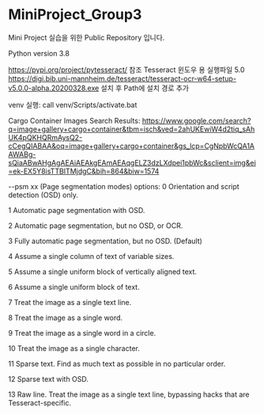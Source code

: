 # MiniProject_Group3
Mini Project 실습을 위한 Public Repository 입니다.

Python version 3.8

https://pypi.org/project/pytesseract/ 참조
Tesseract 윈도우 용 실행파일 5.0 https://digi.bib.uni-mannheim.de/tesseract/tesseract-ocr-w64-setup-v5.0.0-alpha.20200328.exe 설치 후 Path에 설치 경로 추가


venv 실행:
call venv/Scripts/activate.bat 

Cargo Container Images Search Results:
https://www.google.com/search?q=image+gallery+cargo+container&tbm=isch&ved=2ahUKEwiW4d2tiq_sAhUK4pQKHQRmAysQ2-cCegQIABAA&oq=image+gallery+cargo+container&gs_lcp=CgNpbWcQA1AAWABg-sQiaABwAHgAgAEAiAEAkgEAmAEAqgELZ3dzLXdpei1pbWc&sclient=img&ei=ek-EX5Y8isTTBITMjdgC&bih=864&biw=1574 

--psm xx (Page segmentation modes) options:
  0    Orientation and script detection (OSD) only.
  
  1    Automatic page segmentation with OSD.
  
  2    Automatic page segmentation, but no OSD, or OCR.
  
  3    Fully automatic page segmentation, but no OSD. (Default)
  
  4    Assume a single column of text of variable sizes.
  
  5    Assume a single uniform block of vertically aligned text.
  
  6    Assume a single uniform block of text.
  
  7    Treat the image as a single text line.
  
  8    Treat the image as a single word.
  
  9    Treat the image as a single word in a circle.
  
 10    Treat the image as a single character.
 
 11    Sparse text. Find as much text as possible in no particular order.
 
 12    Sparse text with OSD.
 
 13    Raw line. Treat the image as a single text line,
                        bypassing hacks that are Tesseract-specific.

